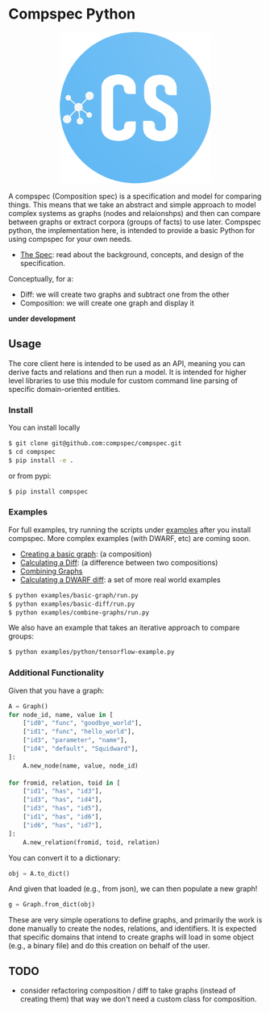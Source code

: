 # Compspec Python

<p align="center">
  <img height="300" src="https://raw.githubusercontent.com/compspec/spec/main/img/compspec-circle.png">
</p>

A compspec (Composition spec) is a specification and model for comparing things. This means
that we take an abstract and simple approach to model complex systems as graphs (nodes
and relaionshps) and then can compare between graphs or extract corpora (groups of facts) to use later. 
Compspec python, the implementation here, is intended to provide a basic Python 
for using compspec for your own needs.

 - [The Spec](https://github.com/compspec/spec): read about the background, concepts, and design of the specification.

Conceptually, for a:

 - Diff: we will create two graphs and subtract one from the other
 - Composition: we will create one graph and display it
 

**under development**

## Usage

The core client here is intended to be used as an API, meaning you can derive
facts and relations and then run a model. It is intended for higher level libraries
to use this module for custom command line parsing of specific domain-oriented entities.

### Install

You can install locally

```bash
$ git clone git@github.com:compspec/compspec.git
$ cd compspec
$ pip install -e .
```

or from pypi:

```bash
$ pip install compspec
```

### Examples

For full examples, try running the scripts under [examples](examples) after you install
compspec. More complex examples (with DWARF, etc) are coming soon.

 - [Creating a basic graph](examples/basic-graph/run.py): (a composition)
 - [Calculating a Diff](examples/basic-diff/run.py): (a difference between two compositions)
 - [Combining Graphs](examples/combine-graphs/run.py)
 - [Calculating a DWARF diff](examples/dwarf): a set of more real world examples

```bash
$ python examples/basic-graph/run.py
$ python examples/basic-diff/run.py
$ python examples/combine-graphs/run.py
```
We also have an example that takes an iterative approach to compare groups:

```bash
$ python examples/python/tensorflow-example.py
```


### Additional Functionality

Given that you have a graph:

```python
A = Graph()
for node_id, name, value in [
    ["id0", "func", "goodbye_world"],
    ["id1", "func", "hello_world"],
    ["id3", "parameter", "name"],
    ["id4", "default", "Squidward"],
]:
    A.new_node(name, value, node_id)

for fromid, relation, toid in [
    ["id1", "has", "id3"],
    ["id3", "has", "id4"],
    ["id3", "has", "id5"],
    ["id1", "has", "id6"],
    ["id6", "has", "id7"],
]:
    A.new_relation(fromid, toid, relation)
```

You can convert it to a dictionary:

```python
obj = A.to_dict()
```

And given that loaded (e.g., from json), we can then populate a new graph!

```python
g = Graph.from_dict(obj)
```

These are very simple operations to define graphs, and primarily the work is done
manually to create the nodes, relations, and identifiers. It is expected that specific
domains that intend to create graphs will load in some object (e.g., a binary file) and 
do this creation on behalf of the user.

## TODO

- consider refactoring composition / diff to take graphs (instead of creating them) that way we don't need a custom class for composition.
